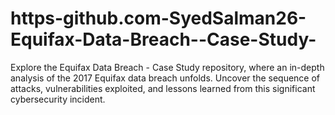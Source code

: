# https-github.com-SyedSalman26-Equifax-Data-Breach--Case-Study-
Explore the Equifax Data Breach - Case Study repository, where an in-depth analysis of the 2017 Equifax data breach unfolds. Uncover the sequence of attacks, vulnerabilities exploited, and lessons learned from this significant cybersecurity incident.
